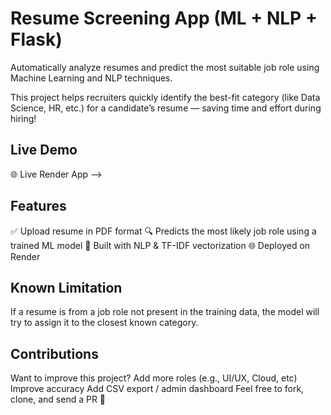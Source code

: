 # Resume Screening App (ML + NLP + Flask)
Automatically analyze resumes and predict the most suitable job role using Machine Learning and NLP techniques.

This project helps recruiters quickly identify the best-fit category (like Data Science, HR, etc.) for a candidate’s resume — saving time and effort during hiring!

## Live Demo
🌐 Live Render App --> 


 ## Features
✅ Upload resume in PDF format
🔍 Predicts the most likely job role using a trained ML model
🧠 Built with NLP & TF-IDF vectorization
🌐 Deployed on Render

## Known Limitation
If a resume is from a job role not present in the training data, the model will try to assign it to the closest known category.

## Contributions
Want to improve this project?
Add more roles (e.g., UI/UX, Cloud, etc)
Improve accuracy
Add CSV export / admin dashboard
Feel free to fork, clone, and send a PR 🚀
